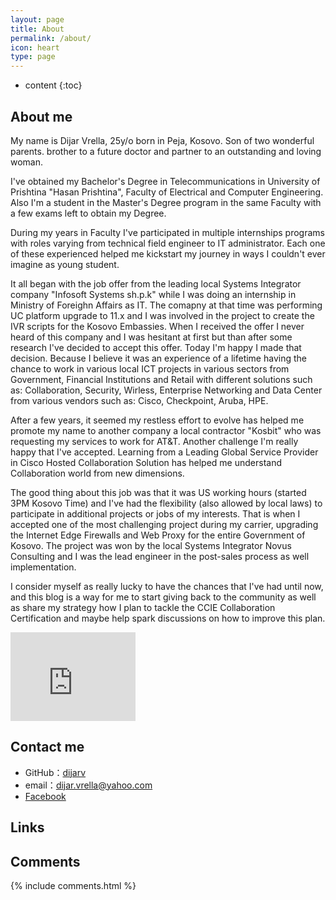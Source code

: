 ```yaml
---
layout: page
title: About
permalink: /about/
icon: heart
type: page
---
```


* content
{:toc}

## About me

My name is Dijar Vrella, 25y/o born in Peja, Kosovo. Son of two wonderful parents. brother to a future doctor and partner to an outstanding and loving woman.

I've obtained my Bachelor's Degree in Telecommunications in University of Prishtina "Hasan Prishtina", Faculty of Electrical and Computer Engineering. Also I'm a student in the Master's Degree program in the same Faculty with a few exams left to obtain my Degree.

During my years in Faculty I've participated in multiple internships programs with roles varying from technical field engineer to IT administrator. Each one of these experienced helped me kickstart my journey in ways I couldn't ever imagine as young student. 

It all began with the job offer from the leading local Systems Integrator company "Infosoft Systems sh.p.k" while I was doing an internship in Ministry of Foreighn Affairs as IT. The comapny at that time was performing UC platform upgrade to 11.x and I was involved in the project to create the IVR scripts for the Kosovo Embassies. When I received the offer I never heard of this company and I was hesitant at first but than after some research I've decided to accept this offer. Today I'm happy I made that decision. Because I believe it was an experience of a lifetime having the chance to work in various local ICT projects in various sectors from Government, Financial Institutions and Retail with different solutions such as: Collaboration, Security, Wirless, Enterprise Networking and Data Center from various vendors such as: Cisco, Checkpoint, Aruba, HPE.

After a few years, it seemed my restless effort to evolve has helped me promote my name to another company a local contractor "Kosbit" who was requesting my services to work for AT&T. Another challenge I'm really happy that I've accepted. Learning from a Leading Global Service Provider in Cisco Hosted Collaboration Solution has helped me understand Collaboration world from new dimensions. 

The good thing about this job was that it was US working hours (started 3PM Kosovo Time) and I've had the flexibility (also allowed by local laws) to participate in additional projects or jobs of my interests. That is when I accepted one of the most challenging project during my carrier, upgrading the Internet Edge Firewalls and Web Proxy for the entire Government of Kosovo. The project was won by the local Systems Integrator Novus Consulting and I was the lead engineer in the post-sales process as well implementation.

I consider myself as really lucky to have the chances that I've had until now, and this blog is a way for me to start giving back to the community as well as share my strategy how I plan to tackle the CCIE Collaboration Certification and maybe help spark discussions on how to improve this plan.  


<iframe src="https://githubbadge.appspot.com/dijarv?s=1" style="border: 0;height: 142px;width: 200px;overflow: hidden;" frameBorder="0"></iframe>

## Contact me

* GitHub：[dijarv](https://github.com/dijarv)
* email：dijar.vrella@yahoo.com
* [Facebook](https://www.facebook.com/dijarv)

## Links

## Comments

{% include comments.html %}
